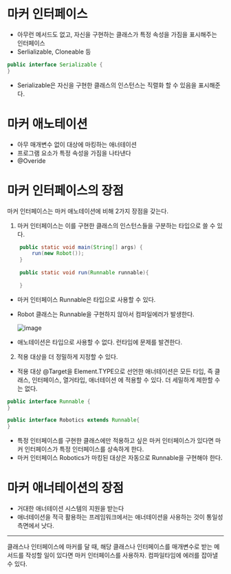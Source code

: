 # 마커 인터페이스
- 아무런 메서드도 없고, 자신을 구현하는 클래스가 특정 속성을 가짐을 표시해주는 인터페이스
- Serlializable, Cloneable 등 
```java
public interface Serializable {
}
```
- Serializable은 자신을 구현한 클래스의 인스턴스는 직렬화 할 수 있음을 표시해준다.

# 마커 애노테이션 
- 아무 매개변수 없이 대상에 마킹하는 애너테이션
- 프로그램 요소가 특정 속성을 가짐을 나타낸다 
- @Overide

# 마커 인터페이스의 장점
마커 인터페이스는 마커 애노테이션에 비해 2가지 장점을 갖는다. 
1. 마커 인터페이스는 이를 구현한 클래스의 인스턴스들을 구분하는 타입으로 쓸 수 있다.
```java
    public static void main(String[] args) {
        run(new Robot());
    }
    
    public static void run(Runnable runnable){
        
    }
```
- 마커 인터페이스 Runnable은 타입으로 사용할 수 있다. 
- Robot 클래스는 Runnable을 구현하지 않아서 컴파일에러가 발생한다.

  ![image](https://github.com/rlfrkdms1/effective-java-study/assets/96513365/369ffa5c-31b4-40e1-ae54-8b5f2fce0e59)

- 애노테이션은 타입으로 사용할 수 없다. 런타임에 문제를 발견한다.
2. 적용 대상을 더 정밀하게 지정할 수 있다.
- 적용 대상 @Target을 Element.TYPE으로 선언한 애너테이션은 모든 타입, 즉 클래스, 인터페이스, 열거타입, 애너테이션 에 적용할 수 있다. 더 세밀하게 제한할 수는 없다.
```java
public interface Runnable {
}

public interface Robotics extends Runnable{
}
```
- 특정 인터페이스를 구현한 클래스에만 적용하고 싶은 마커 인터페이스가 있다면 마커 인터페이스가 특정 인터페이스를 상속하게 한다.
- 마커 인터페이스 Robotics가 마킹된 대상은 자동으로 Runnable을 구현해야 한다.

# 마커 애너테이션의 장점 
- 거대한 애너테이션 시스템의 지원을 받는다
- 애너테이션을 적극 활용하는 프레임워크에서는 애너테이션을 사용하는 것이 통일성 측면에서 낫다.

---

클래스나 인터페이스에 마커를 달 때, 해당 클래스나 인터페이스를 매개변수로 받는 메서드를 작성할 일이 있다면 마커 인터페이스를 사용하자. 컴파일타임에 에러를 잡아낼 수 있다. 

